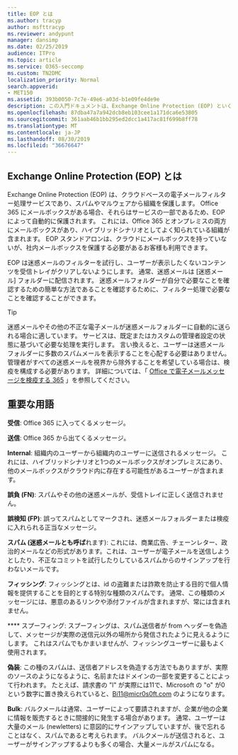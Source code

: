 ```yaml
---
title: EOP とは
ms.author: tracyp
author: msfttracyp
ms.reviewer: andypunt
manager: dansimp
ms.date: 02/25/2019
audience: ITPro
ms.topic: article
ms.service: O365-seccomp
ms.custom: TN2DMC
localization_priority: Normal
search.appverid:
- MET150
ms.assetid: 393b0050-7c7e-49e6-a03d-b1e09fe4de9e
description: この入門ドキュメントは、Exchange Online Protection (EOP) といくつかの重要な用語を理解するのに役立ちます。 これは、exchange Online のクラウドホスト型メールボックスを保護している、または Exchange Server 2016 などの社内メールボックスを保護している EOP スタンドアロン365のお客様に対して適用されます。
ms.openlocfilehash: 87dba47a7a942dcb8eb103cee1a171dca6e53805
ms.sourcegitcommit: 361aab46b1bb295ed2dcc1a417ac81f699b8ff78
ms.translationtype: MT
ms.contentlocale: ja-JP
ms.lasthandoff: 08/30/2019
ms.locfileid: "36676647"
---
```

## <a name="what-is-exchange-online-protection-eop"></a>Exchange Online Protection (EOP) とは

Exchange Online Protection (EOP) は、クラウドベースの電子メールフィルター処理サービスであり、スパムやマルウェアから組織を保護します。 Office 365 にメールボックスがある場合、それらはサービスの一部であるため、EOP によって自動的に保護されます。 これには、Office 365 とオンプレミスの両方にメールボックスがあり、ハイブリッドシナリオとしてよく知られている組織が含まれます。 EOP スタンドアロンは、クラウドにメールボックスを持っていないが、社内メールボックスを保護する必要があるお客様も利用できます。

EOP は迷惑メールのフィルターを試行し、ユーザーが表示したくないコンテンツを受信トレイがクリアしないようにします。 通常、迷惑メールは [迷惑メール] フォルダーに配信されます。 迷惑メールフォルダーが自分で必要なことを確認するための簡単な方法であることを確認するために、フィルター処理で必要なことを確認することができます。  

> [!TIP]
> 迷惑メールやその他の不正な電子メールが迷惑メールフォルダーに自動的に送られる場合に適しています。 サービスは、既定またはカスタムの管理者設定の状態に基づいて必要な処理を実行します。 言い換えると、ユーザーは迷惑メールフォルダーに多数のスパムメールを表示することを心配する必要はありません。 管理者がすべての迷惑メールを視界から除外することを希望している場合は、検疫を構成する必要があります。 詳細については、「 [Office で電子メールメッセージを検疫する 365](../quarantine-email-messages.md) 」を参照してください。

## <a name="important-terms"></a>重要な用語

**受信**: Office 365 に入ってくるメッセージ。

**送信**: Office 365 から出てくるメッセージ。

**Internal**: 組織内のユーザーから組織内のユーザーに送信されるメッセージ。 これには、ハイブリッドシナリオと1つのメールボックスがオンプレミスにあり、他のメールボックスがクラウド内に存在する可能性があるユーザーが含まれます。

**誤負 (FN)**: スパムやその他の迷惑メールが、受信トレイに正しく送信されません。

**誤検知 (FP)**: 誤ってスパムとしてマークされ、迷惑メールフォルダーまたは検疫に入れられる正当なメッセージ。

**スパム (迷惑メールとも呼ば**れます): これには、商業広告、チェーンレター、政治的メールなどの形式があります。これは、ユーザーが電子メールを送信しようとしたり、不正なコミットを試行したりしているスパムからのサインアップを行わないメールです。

**フィッシング**: フィッシングとは、id の盗難または詐欺を防止する目的で個人情報を提供することを目的とする特別な種類のスパムです。 通常、この種類のメッセージには、悪意のあるリンクや添付ファイルが含まれますが、常には含まれません。

**** スプーフィング: スプーフィングは、スパム送信者が from ヘッダーを偽造して、メッセージが実際の送信元以外の場所から発信されたように見えるようにします。 これはスパムでもかまいませんが、フィッシングユーザーに最もよく使用されます。

**偽装**: この種のスパムは、送信者アドレスを偽造する方法でもありますが、実際のソースのようになるように、名前またはドメインの一部を変更することによって行われます。 たとえば、請求書の "l" が実際には11で、Microsoft の "o" が0という数字に置き換えられていると、Bi11@micr0s0ft.com のようになります。

**Bulk**: バルクメールは通常、ユーザーによって要請されますが、企業が他の企業に情報を販売するときに間接的に発生する場合があります。 通常、ユーザーは大量のメール (newletters) に意図的にサインアップしていますが、後で忘れることはなく、スパムであると考えられます。 バルクメールが送信されると、ユーザーがサインアップするよりも多くの場合、大量メールがスパムになる。
